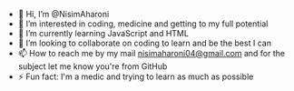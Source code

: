 - 👋 Hi, I’m @NisimAharoni
- 👀 I’m interested in coding, medicine and getting to my full potential
- 🌱 I’m currently learning JavaScript and HTML
- 💞️ I’m looking to collaborate on coding to learn and be the best I can
- 📫 How to reach me by my mail nisimaharoni04@gmail.com and for the subject let me know you're  from GitHub
- ⚡ Fun fact: I'm a medic  and trying to learn as much as possible

<!---
NisimAharoni/NisimAharoni is a ✨ special ✨ repository because its `README.md` (this file) appears on your GitHub profile.
You can click the Preview link to take a look at your changes.
--->
